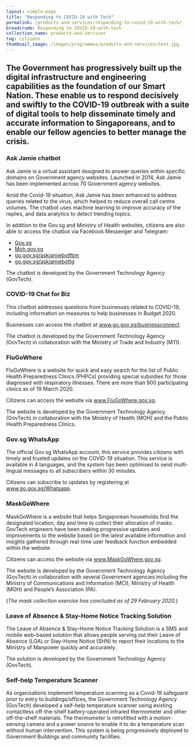 ```yaml
---
layout: simple-page
title: "Responding to COVID-19 with Tech"
permalink: /products-and-services/responding-to-covid-19-with-tech/
breadcrumb: Responding to COVID-19-with-tech
collection_name: products-and-services
tag: citizens
thumbnail_image: /images/programmes/products-and-services/test.jpg  
---
```


The Government has progressively built up the digital infrastructure and engineering capabilities as the foundation of our Smart Nation. These enable us to respond decisively and swiftly to the COVID-19 outbreak with a suite of digital tools to help disseminate timely and accurate information to Singaporeans, and to enable our fellow agencies to better manage the crisis.
---

### **Ask Jamie chatbot**

Ask Jamie is a virtual assistant designed to answer queries within specific domains on Government agency websites. Launched in 2014, Ask Jamie has been implemented across 70 Government agency websites.

Amid the Covid-19 situation, Ask Jamie has been enhanced to address queries related to the virus, which helped to reduce overall call centre volumes. The chatbot uses machine learning to improve accuracy of the replies, and data analytics to detect trending topics.

In addition to the Gov.sg and Ministry of Health websites, citizens are also able to access the chatbot via Facebook Messenger and Telegram:

 - [Gov.sg](www.gov.sg)
 - [Moh.gov.sg](www.moh.gov.sg)
 - [go.gov.sg/askjamiebotfbm](www.go.gov.sg/askjamiebotfbm)
 - [go.gov.sg/askjamiebottg](www.go.gov.sg/askjamiebottg)
 
The chatbot is developed by the Government Technology Agency (GovTech).

### **COVID-19 Chat for Biz**

This chatbot addresses questions from businesses related to COVID-19, including information on measures to help businesses in Budget 2020.

Businesses can access the chatbot at www.go.gov.sg/businessconnect.

The chatbot is developed by the Government Technology Agency (GovTech) in collaboration with the Ministry of Trade and Industry (MTI).

### **FluGoWhere**

FluGoWhere is a website for quick and easy search for the list of Public Health Preparedness Clinics (PHPCs) providing special subsidies for those diagnosed with respiratory illnesses. There are more than 900 participating clinics as of 19 March 2020.

Citizens can access the website via www.FluGoWhere.gov.sg.

The website is developed by the Government Technology Agency (GovTech) in collaboration with the Ministry of Health (MOH) and the Public Health Preparedness Clinics.

### **Gov.sg WhatsApp**

The official Gov.sg WhatsApp account, this service provides citizens with timely and trusted updates on the COVID-19 situation. This service is available in 4 languages, and the system has been optimised to send multi-lingual messages to all subscribers within 30 minutes.

Citizens can subscribe to updates by registering at www.go.gov.sg/Whatsapp.

### **MaskGoWhere**

MaskGoWhere is a website that helps Singaporean households find the designated location, day and time to collect their allocation of masks. GovTech engineers have been making progressive updates and improvements to the website based on the latest available information and insights gathered through real-time user feedback function embedded within the website.

Citizens can access the website via www.MaskGoWhere.gov.sg.

The website is developed by the Government Technology Agency (GovTech) in collaboration with several Government agencies including the Ministry of Communications and Information (MCI), Ministry of Health (MOH) and People’s Association (PA).

(*The mask collection exercise has concluded as of 29 February 2020.*)
 
### **Leave of Absence & Stay-Home Notice Tracking Solution**

The Leave of Absence & Stay-Home Notice Tracking Solution is a SMS and mobile web-based solution that allows people serving out their Leave of Absence (LOA) or Stay-Home Notice (SHN) to report their locations to the Ministry of Manpower quickly and accurately.

The solution is developed by the Government Technology Agency (GovTech).

### **Self-help Temperature Scanner**

As organisations implement temperature scanning as a Covid-19 safeguard prior to entry to buildings/offices, the Government Technology Agency (GovTech) developed a self-help temperature scanner using existing contactless off-the-shelf battery-operated infrared thermometer and other off-the-shelf materials. The thermometer is retrofitted with a motion-sensing camera and a power source to enable it to do a temperature scan without human intervention. This system is being progressively deployed to Government Buildings and community facilities.
